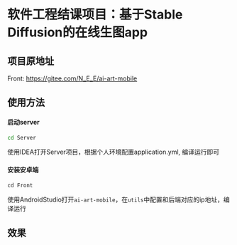 # 软件工程结课项目：基于Stable Diffusion的在线生图app

## 项目原地址

Front: https://gitee.com/N_E_E/ai-art-mobile

## 使用方法

#### 启动server

```bash
cd Server
```

使用IDEA打开Server项目，根据个人环境配置application.yml, 编译运行即可

#### 安装安卓端

```
cd Front
```

使用AndroidStudio打开`ai-art-mobile`，在`utils`中配置和后端对应的ip地址，编译运行

## 效果

